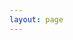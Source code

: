 ```yaml
---
layout: page
---
```


<script setup>
import Customize from './components/customize/index.vue'
</script>

<Customize/>
